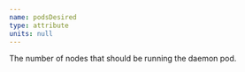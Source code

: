 ```yaml
---
name: podsDesired
type: attribute
units: null
---
```


The number of nodes that should be running the daemon pod.